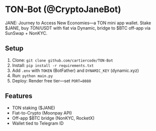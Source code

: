 # TON-Bot (@CryptoJaneBot)
JANE: Journey to Access New Economies—a TON mini app wallet. Stake $JANE, buy $TON/$USDT with fiat via Dynamic, bridge to $BTC off-app via SunSwap + NonKYC.

## Setup
1. Clone: `git clone github.com/cartiercode/TON-Bot`
2. Install: `pip install -r requirements.txt`
3. Add `.env` with `TOKEN` (BotFather) and `DYNAMIC_KEY` (dynamic.xyz)
4. Run: `python main.py`
5. Deploy: Render free tier—set `PORT=8080`

## Features
- TON staking ($JANE)
- Fiat-to-Crypto (Moonpay API)
- Off-app $BTC bridge (NonKYC, RocketX)
- Wallet tied to Telegram ID
  
